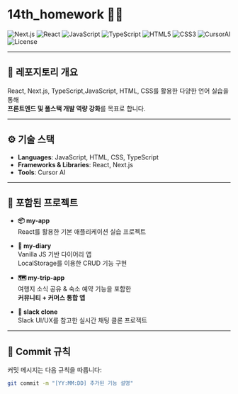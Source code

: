 # 14th_homework 📂✨

![Next.js](https://img.shields.io/badge/Next.js-000000?logo=nextdotjs&logoColor=white)
![React](https://img.shields.io/badge/React-20232A?logo=react&logoColor=61DAFB)
![JavaScript](https://img.shields.io/badge/JavaScript-F7DF1E?logo=javascript&logoColor=black)
![TypeScript](https://img.shields.io/badge/with%20a%20logo-grey?style=for-the-badge&logo=typescript)
![HTML5](https://img.shields.io/badge/HTML5-E34F26?logo=html5&logoColor=white)
![CSS3](https://img.shields.io/badge/CSS3-1572B6?logo=css3&logoColor=white)
![CursorAI](https://img.shields.io/badge/Tools-CursorAI-purple)
![License](https://img.shields.io/badge/Copyright-CodeCamp(seSac)-blue)

---

## 📌 레포지토리 개요
React, Next.js, TypeScript,JavaScript, HTML, CSS를 활용한 다양한 언어 실습을 통해  
**프론트엔드 및 풀스택 개발 역량 강화**를 목표로 합니다.  

---

## ⚙️ 기술 스택
- **Languages**: JavaScript, HTML, CSS, TypeScript
- **Frameworks & Libraries**: React, Next.js  
- **Tools**: Cursor AI  

---

## 📂 포함된 프로젝트

- **📦 my-app**  
  React를 활용한 기본 애플리케이션 실습 프로젝트  

- **📔 my-diary**  
  Vanilla JS 기반 다이어리 앱  
  LocalStorage를 이용한 CRUD 기능 구현  

- **🗺️ my-trip-app**  
  여행지 소식 공유 & 숙소 예약 기능을 포함한  
  **커뮤니티 + 커머스 통합 앱**  

- **💬 slack clone**  
  Slack UI/UX를 참고한 실시간 채팅 클론 프로젝트  

---

## 📝 Commit 규칙
커밋 메시지는 다음 규칙을 따릅니다:  

```bash
git commit -m "[YY:MM:DD] 추가된 기능 설명"
